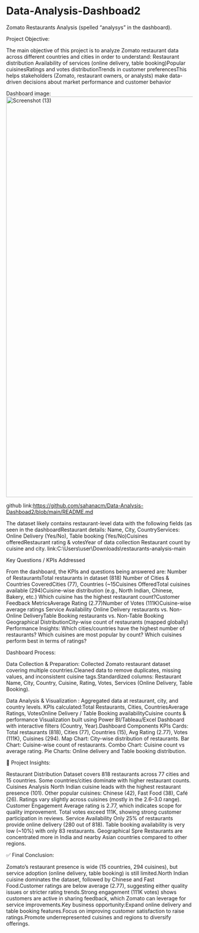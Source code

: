 # Data-Analysis-Dashboad2
Zomato Restaurants Analysis (spelled “analysys” in the dashboard).

 Project Objective:
 
The main objective of this project is to analyze Zomato restaurant data across different countries and cities in order to understand: Restaurant distribution Availability of services (online delivery, table booking)Popular cuisinesRatings and votes distributionTrends in customer preferencesThis helps stakeholders (Zomato, restaurant owners, or analysts) make data-driven decisions about market performance and customer behavior


Dashboard image:<img width="1920" height="1080" alt="Screenshot (13)" src="https://github.com/user-attachments/assets/1bc4b93d-190e-48e1-ad5c-cb995dcafd29" />


github link:https://github.com/sahanacm/Data-Analysis-Dashboad2/blob/main/README.md

The dataset likely contains restaurant-level data with the following fields (as seen in the dashboardRestaurant details: Name, City, CountryServices: Online Delivery (Yes/No), Table booking (Yes/No)Cuisines offeredRestaurant rating & votesYear of data collection
Restaurant count by cuisine and city.
link:C:\Users\user\Downloads\restaurants-analysis-main

Key Questions / KPIs Addressed

From the dashboard, the KPIs and questions being answered are: Number of RestaurantsTotal restaurants in dataset (818)
Number of Cities & Countries CoveredCities (77), Countries (~15Cuisines OfferedTotal cuisines available (294)Cuisine-wise distribution (e.g., North Indian, Chinese, Bakery, etc.)
Which cuisine has the highest restaurant count?Customer Feedback MetricsAverage Rating (2.77)Number of Votes (111K)Cuisine-wise average ratings Service Availability Online Delivery restaurants vs. Non-Online DeliveryTable Booking restaurants vs. Non-Table Booking Geographical DistributionCity-wise count of restaurants (mapped globally)
Performance Insights:
Which cities/countries have the highest number of restaurants?
Which cuisines are most popular by count?
Which cuisines perform best in terms of ratings?

Dashboard Process:

Data Collection & Preparation:
Collected Zomato restaurant dataset covering multiple countries.Cleaned data to remove duplicates, missing values, and inconsistent cuisine tags.Standardized columns: Restaurant Name, City, Country, Cuisine, Rating, Votes, Services (Online Delivery, Table Booking).

Data Analysis & Visualization :
Aggregated data at restaurant, city, and country levels.
KPIs calculated:Total Restaurants, Cities, CountriesAverage Ratings, VotesOnline Delivery / Table Booking availabilityCuisine counts & performance Visualization built using Power BI/Tableau/Excel Dashboard with interactive filters (Country, Year).Dashboard Components
KPIs Cards: Total restaurants (818), Cities (77), Countries (15), Avg Rating (2.77), Votes (111K), Cuisines (294).
Map Chart: City-wise distribution of restaurants.
Bar Chart: Cuisine-wise count of restaurants.
Combo Chart: Cuisine count vs average rating.
Pie Charts: Online delivery and Table booking distribution.

🔎 Project Insights:

Restaurant Distribution
Dataset covers 818 restaurants across 77 cities and 15 countries.
Some countries/cities dominate with higher restaurant counts.
Cuisines Analysis
North Indian cuisine leads with the highest restaurant presence (101).
Other popular cuisines: Chinese (42), Fast Food (38), Café (26).
Ratings vary slightly across cuisines (mostly in the 2.6–3.0 range).
Customer Engagement
Average rating is 2.77, which indicates scope for quality improvement.
Total votes exceed 111K, showing strong customer participation in reviews.
Service Availability
Only 25% of restaurants provide online delivery (280 out of 818).
Table booking availability is very low (~10%) with only 83 restaurants.
Geographical Spre
Restaurants are concentrated more in India and nearby Asian countries compared to other regions.

✅ Final Conclusion:

Zomato’s restaurant presence is wide (15 countries, 294 cuisines), but service adoption (online delivery, table booking) is still limited.North Indian cuisine dominates the dataset, followed by Chinese and Fast Food.Customer ratings are below average (2.77), suggesting either quality issues or stricter rating trends.Strong engagement (111K votes) shows customers are active in sharing feedback, which Zomato can leverage for service improvements.Key business opportunity:Expand online delivery and table booking features.Focus on improving customer satisfaction to raise ratings.Promote underrepresented cuisines and regions to diversify offerings.

